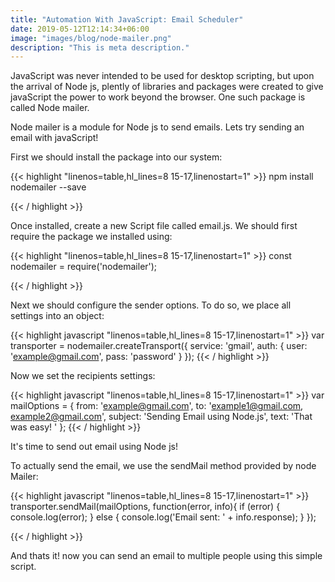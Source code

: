 ```yaml
---
title: "Automation With JavaScript: Email Scheduler"
date: 2019-05-12T12:14:34+06:00
image: "images/blog/node-mailer.png"
description: "This is meta description."
---
```


JavaScript was never intended to be used for desktop scripting, but upon the arrival of Node js, plently of libraries and packages were created to give javaScript the power to work beyond the browser. One such package is called Node mailer.

Node mailer is a module for Node js to send emails. Lets try sending an email with javaScript!

First we should install the package into our system:

{{< highlight  "linenos=table,hl_lines=8 15-17,linenostart=1" >}}
npm install nodemailer --save

{{< / highlight >}}

Once installed, create a new Script file called email.js. We should first require the package we installed using:

{{< highlight "linenos=table,hl_lines=8 15-17,linenostart=1" >}}
const nodemailer = require('nodemailer');

{{< / highlight >}}



Next we should configure the sender options. To do so, we place all settings into an object:

{{< highlight javascript "linenos=table,hl_lines=8 15-17,linenostart=1" >}}
var transporter = nodemailer.createTransport({
  service: 'gmail',
  auth: {
    user: 'example@gmail.com',
    pass: 'password'
  }
});
{{< / highlight >}}

Now we set the recipients settings:

{{< highlight javascript "linenos=table,hl_lines=8 15-17,linenostart=1" >}}
var mailOptions = {
  from: 'example@gmail.com',
  to: 'example1@gmail.com, example2@gmail.com',
  subject: 'Sending Email using Node.js',
  text: 'That was easy! '
};
{{< / highlight >}}

It's time to send out email using Node js!

To actually send the email, we use the sendMail method provided by node Mailer:

{{< highlight javascript "linenos=table,hl_lines=8 15-17,linenostart=1" >}}
transporter.sendMail(mailOptions, function(error, info){
  if (error) {
    console.log(error);
  } else {
    console.log('Email sent: ' + info.response);
  }
});

{{< / highlight >}}

And thats it! now you can send an email to multiple people using this simple script.

